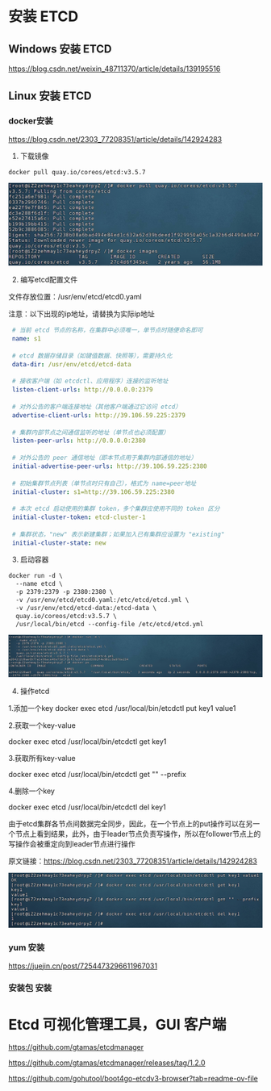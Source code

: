 
# 安装 ETCD

## Windows 安装 ETCD

https://blog.csdn.net/weixin_48711370/article/details/139195516

## Linux 安装 ETCD

### docker安装

https://blog.csdn.net/2303_77208351/article/details/142924283

1. 下载镜像

```
docker pull quay.io/coreos/etcd:v3.5.7
```
![img_2.png](img_2.png)

2. 编写etcd配置文件

文件存放位置：/usr/env/etcd/etcd0.yaml

注意：以下出现的ip地址，请替换为实际ip地址
```yaml
 # 当前 etcd 节点的名称，在集群中必须唯一，单节点时随便命名即可
 name: s1

 # etcd 数据存储目录（如键值数据、快照等），需要持久化
 data-dir: /usr/env/etcd/etcd-data

 # 接收客户端（如 etcdctl、应用程序）连接的监听地址
 listen-client-urls: http://0.0.0.0:2379

 # 对外公告的客户端连接地址（其他客户端通过它访问 etcd）
 advertise-client-urls: http://39.106.59.225:2379

 # 集群内部节点之间通信监听的地址（单节点也必须配置）
 listen-peer-urls: http://0.0.0.0:2380

 # 对外公告的 peer 通信地址（即本节点用于集群内部通信的地址）
 initial-advertise-peer-urls: http://39.106.59.225:2380

 # 初始集群节点列表（单节点时只有自己），格式为 name=peer地址
 initial-cluster: s1=http://39.106.59.225:2380

 # 本次 etcd 启动使用的集群 token，多个集群应使用不同的 token 区分
 initial-cluster-token: etcd-cluster-1

 # 集群状态，"new" 表示新建集群；如果加入已有集群应设置为 "existing"
 initial-cluster-state: new

```


3. 启动容器

```shell
docker run -d \
  --name etcd \
  -p 2379:2379 -p 2380:2380 \
  -v /usr/env/etcd/etcd0.yaml:/etc/etcd/etcd.yml \
  -v /usr/env/etcd/etcd-data:/etcd-data \
  quay.io/coreos/etcd:v3.5.7 \
  /usr/local/bin/etcd --config-file /etc/etcd/etcd.yml
```

![img_3.png](img_3.png)

4. 操作etcd

1.添加一个key
docker exec etcd /usr/local/bin/etcdctl put key1 value1

2.获取一个key-value

docker exec etcd /usr/local/bin/etcdctl get key1

3.获取所有key-value

docker exec etcd /usr/local/bin/etcdctl get "" --prefix

4.删除一个key

docker exec etcd /usr/local/bin/etcdctl del key1

由于etcd集群各节点间数据完全同步，因此，在一个节点上的put操作可以在另一个节点上看到结果，此外，由于leader节点负责写操作，所以在follower节点上的写操作会被重定向到leader节点进行操作

原文链接：https://blog.csdn.net/2303_77208351/article/details/142924283

![img_4.png](img_4.png)




### yum 安装

https://juejin.cn/post/7254473296611967031

### 安装包 安装


# Etcd 可视化管理工具，GUI 客户端


https://github.com/gtamas/etcdmanager

https://github.com/gtamas/etcdmanager/releases/tag/1.2.0

https://github.com/gohutool/boot4go-etcdv3-browser?tab=readme-ov-file

